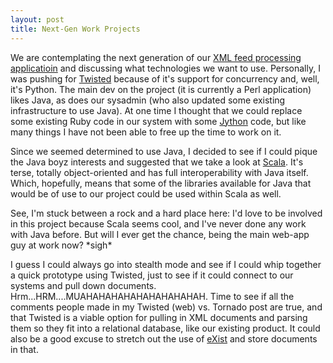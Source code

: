 ```yaml
--- 
layout: post
title: Next-Gen Work Projects
---
```

<p>We are contemplating the next generation of our <a href="http://www.xmlteam.com/feedfetcher.php">XML feed processing applicatioin</a> and discussing what technologies we want to use.  Personally, I was pushing for <a href="http://twistedmatrix.com">Twisted</a> because of it's support for concurrency and, well, it's Python.  The main dev on the project (it is currently a Perl application) likes Java, as does our sysadmin (who also updated some existing infrastructure to use Java).  At one time I thought that we could replace some existing Ruby code in our system with some <a href="http://www.jython.org/">Jython</a> code, but like many things I have not been able to free up the time to work on it.
</p>
<p>Since we seemed determined to use Java, I decided to see if I could pique the Java boyz interests and suggested that we take a look at <a href="http://www.scala-lang.org/">Scala</a>.  It's terse, totally object-oriented and has full interoperability with Java itself.  Which, hopefully, means that some of the libraries available for Java that would be of use to our project could be used within Scala as well.
</p>
<p>
See, I'm stuck between a rock and a hard place here:  I'd love to be involved in this project because Scala seems cool, and I've never done any work with Java before.  But will I ever get the chance, being the main web-app guy at work now?  *sigh*
</p>
<p>
I guess I could always go into stealth mode and see if I could whip together a quick prototype using Twisted, just to see if it could connect to our systems and pull down documents.  Hrm...HRM....MUAHAHAHAHAHAHAHAHAHAH.  Time to see if all the comments people made in my Twisted (web) vs. Tornado post are true, and that Twisted is a viable option for pulling in XML documents and parsing them so they fit into a relational database, like our existing product.  It could also be a good excuse to stretch out the use of <a href="http://exist.sourceforge.net">eXist</a> and store documents in that.
</p>


